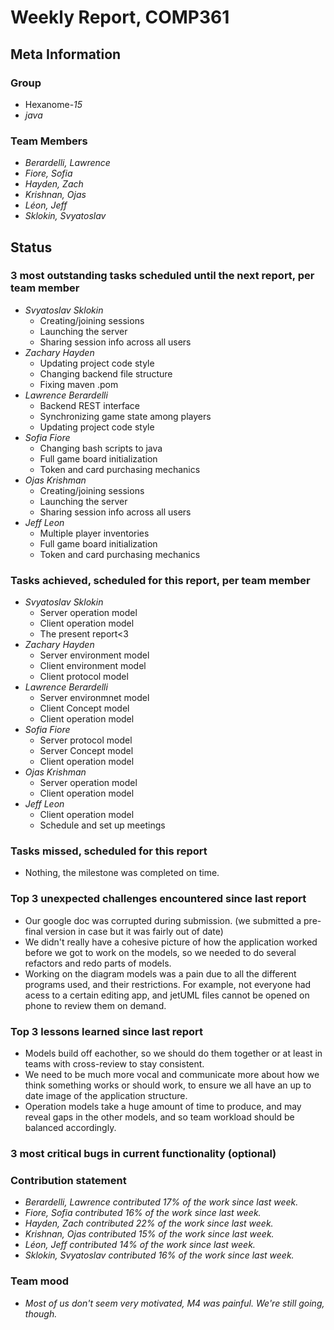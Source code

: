 # Weekly Report, COMP361

## Meta Information

### Group

 * Hexanome-*15*
 * *java*

### Team Members

 * *Berardelli, Lawrence*
 * *Fiore, Sofia*
 * *Hayden, Zach*
 * *Krishnan, Ojas*
 * *Léon, Jeff*
 * *Sklokin, Svyatoslav*

## Status

### 3 most outstanding tasks scheduled until the next report, per team member

* *Svyatoslav Sklokin*
   * Creating/joining sessions
   * Launching the server
   * Sharing session info across all users
 * *Zachary Hayden*
   * Updating project code style
   * Changing backend file structure
   * Fixing maven .pom
 * *Lawrence Berardelli*
   * Backend REST interface
   * Synchronizing game state among players
   * Updating project code style
 * *Sofia Fiore*
   * Changing bash scripts to java
   * Full game board initialization
   * Token and card purchasing mechanics
 * *Ojas Krishman*
   * Creating/joining sessions
   * Launching the server
   * Sharing session info across all users
 * *Jeff Leon*
   * Multiple player inventories
   * Full game board initialization
   * Token and card purchasing mechanics

### Tasks achieved, scheduled for this report, per team member

 * *Svyatoslav Sklokin*
   * Server operation model
   * Client operation model
   * The present report<3
 * *Zachary Hayden*
   * Server environment model
   * Client environment model
   * Client protocol model
 * *Lawrence Berardelli*
   * Server environmnet model
   * Client Concept model
   * Client operation model
 * *Sofia Fiore*
   * Server protocol model
   * Server Concept model
   * Client operation model
 * *Ojas Krishman*
   * Server operation model
   * Client operation model
 * *Jeff Leon*
   * Client operation model
   * Schedule and set up meetings

### Tasks missed, scheduled for this report

 * Nothing, the milestone was completed on time.

### Top 3 unexpected challenges encountered since last report

 * Our google doc was corrupted during submission. (we submitted a pre-final version in case but it was fairly out of date)
 * We didn't really have a cohesive picture of how the application worked before we got to work on the models, so we needed to do several refactors and redo parts of models.
 * Working on the diagram models was a pain due to all the different programs used, and their restrictions. For example, not everyone had acess to a certain editing app, and jetUML files cannot be opened on phone to review them on demand.

### Top 3 lessons learned since last report

 * Models build off eachother, so we should do them together or at least in teams with cross-review to stay consistent.
 * We need to be much more vocal and communicate more about how we think something works or should work, to ensure we all have an up to date image of the application structure.
 * Operation models take a huge amount of time to produce, and may reveal gaps in the other models, and so team workload should be balanced accordingly.


### 3 most critical bugs in current functionality (optional)


### Contribution statement

 * *Berardelli, Lawrence contributed 17% of the work since last week.*
 * *Fiore, Sofia contributed 16% of the work since last week.*
 * *Hayden, Zach contributed 22% of the work since last week.*
 * *Krishnan, Ojas contributed 15% of the work since last week.*
 * *Léon, Jeff contributed 14% of the work since last week.*
 * *Sklokin, Svyatoslav contributed 16% of the work since last week.*

### Team mood

 * *Most of us don't seem very motivated, M4 was painful. We're still going, though.*
